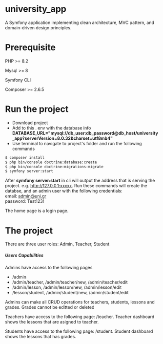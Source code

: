 # university_app
A Symfony application implementing clean architecture, MVC pattern, and domain-driven design principles.

# Prerequisite
PHP >= 8.2

Mysql >= 8

Symfony CLI

Composer >= 2.6.5

# Run the project
<ul>
    <li>Download project</li>
    <li>Add to this . env with the database info <b>DATABASE_URL="mysql://db_user:db_password@db_host/university_app?serverVersion=8.0.32&charset=utf8mb4"</b></li>
    <li>Use terminal to navigate to project's folder and run the following commands</li>
</ul>

```bash
$ composer install
$ php bin/console doctrine:database:create
$ php bin/console doctrine:migrations:migrate
$ symfony server:start
```
After <b>symfony server:start</b> in cli will output the address that is serving the project. e.g. http://127.0.0.1:xxxxx. 
Run these commands will create the databse, and an admin user with the following credentials: <br>
email: admin@uni.gr <br>
password: Test123! <br>

The home page is a login page.


# The project
There are three user roles: Admin, Teacher, Student

<h5>Users Capabilities</h5>
Admins have access to the following pages
<ul>
    <li>/admin</li>
    <li>/admin/teacher, /admin/teacher/new, /admin/teacher/edit</li>
    <li>/admin/lesson, /admin/lesson/new, /admin/lesson/edit</li>
    <li>/lesson/student, /admin/student/new, /admin/student/edit</li>
</ul>

Admins can make all CRUD operations for teachers, students, lessons and grades. Grades cannot be editted or deleted

Teachers have access to the following page: /teacher. Teacher dashboard shows the lessons that are asigned to teacher.

Students have access to the following page: /student. Student dashboard shows the lessons that has grades.


